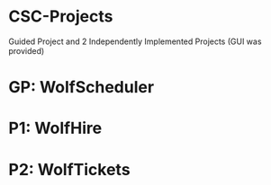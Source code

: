# CSC-Projects
Guided Project and 2 Independently Implemented Projects (GUI was provided)

# GP: WolfScheduler


# P1: WolfHire


# P2: WolfTickets
